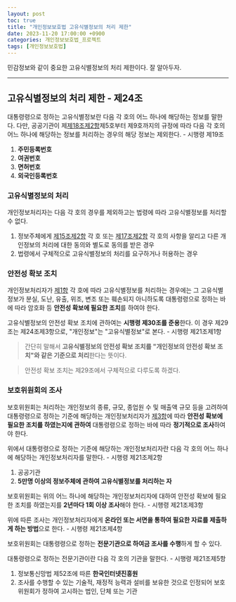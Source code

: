 ```yaml
---
layout: post
toc: true
title: "개인정보보호법 고유식별정보의 처리 제한"
date: 2023-11-20 17:00:00 +0900
categories: 개인정보보호법_프로젝트
tags: [개인정보보호법]
---
```

민감정보와 같이 중요한 고유식별정보의 처리 제한이다. 잘 알아두자.

---

## 고유식별정보의 처리 제한 - 제24조

대통령령으로 정하는 고유식별정보란 다음 각 호의 어느 하나에 해당하는 정보를 말한다. 다만, 공공기관이 제[제18조제2항](https://ohthecomet.github.io/%EA%B0%9C%EC%9D%B8%EC%A0%95%EB%B3%B4%EB%B3%B4%ED%98%B8%EB%B2%95_%ED%94%84%EB%A1%9C%EC%A0%9D%ED%8A%B8/2023/09/25/%EA%B0%9C%EC%9D%B8%EC%A0%95%EB%B3%B4%EB%B3%B4%ED%98%B8%EB%B2%95-%EA%B0%9C%EC%9D%B8%EC%A0%95%EB%B3%B4%EC%9D%98-%EB%AA%A9%EC%A0%81-%EC%99%B8-%EC%9D%B4%EC%9A%A9-%EB%B0%8F-%EC%A0%9C%EA%B3%B5.html#%EA%B0%9C%EC%9D%B8%EC%A0%95%EB%B3%B4%EC%9D%98-%EB%AA%A9%EC%A0%81-%EC%99%B8-%EC%9D%B4%EC%9A%A9-%EB%B0%8F-%EC%A0%9C%EA%B3%B5)제5호부터 제9호까지의 규정에 따라 다음 각 호의 어느 하나에 해당하는 정보를 처리하는 경우의 해당 정보는 제외한다. - 시행령 제19조

 1. **주민등록번호**
 2. **여권번호**
 3. **면허번호**
 4. **외국인등록번호**

### 고유식별정보의 처리

개인정보처리자는 다음 각 호의 경우를 제외하고는 법령에 따라 고유식별정보를 처리할 수 없다.

 1. 정보주체에게 [제15조제2항](https://ohthecomet.github.io/%EA%B0%9C%EC%9D%B8%EC%A0%95%EB%B3%B4%EB%B3%B4%ED%98%B8%EB%B2%95_%ED%94%84%EB%A1%9C%EC%A0%9D%ED%8A%B8/2023/09/24/%EA%B0%9C%EC%9D%B8%EC%A0%95%EB%B3%B4%EB%B3%B4%ED%98%B8%EB%B2%95-%EA%B0%9C%EC%9D%B8%EC%A0%95%EB%B3%B4%EC%9D%98-%EC%9D%BC%EB%B0%98%EC%A0%81-%EC%B2%98%EB%A6%AC.html#%EC%A0%95%EB%B3%B4%EC%A3%BC%EC%B2%B4%EC%9D%98-%EB%8F%99%EC%9D%98) 각 호 또는 [제17조제2항](https://ohthecomet.github.io/%EA%B0%9C%EC%9D%B8%EC%A0%95%EB%B3%B4%EB%B3%B4%ED%98%B8%EB%B2%95_%ED%94%84%EB%A1%9C%EC%A0%9D%ED%8A%B8/2023/09/24/%EA%B0%9C%EC%9D%B8%EC%A0%95%EB%B3%B4%EB%B3%B4%ED%98%B8%EB%B2%95-%EA%B0%9C%EC%9D%B8%EC%A0%95%EB%B3%B4%EC%9D%98-%EC%9D%BC%EB%B0%98%EC%A0%81-%EC%B2%98%EB%A6%AC.html#%EC%A0%95%EB%B3%B4%EC%A3%BC%EC%B2%B4%EC%9D%98-%EB%8F%99%EC%9D%98-1) 각 호의 사항을 알리고 다른 개인정보의 처리에 대한 동의와 별도로 동의를 받은 경우
 2. 법령에서 구체적으로 고유식별정보의 처리를 요구하거나 허용하는 경우

### 안전성 확보 조치

개인정보처리자가 [제1항](#고유식별정보의-처리) 각 호에 따라 고유식별정보를 처리하는 경우에는 그 고유식별정보가 분실, 도난, 유출, 위조, 변조 또는 훼손되지 아니하도록 대통령령으로 정하는 바에 따라 암호화 등 **안전성 확보에 필요한 조치**를 하여야 한다.

고유식별정보의 안전성 확보 조치에 관하여는 **시행령 제30조를 준용**한다. 이 경우 제29조는 제24조제3항으로, "개인정보"는 "고유식별정보"로 본다. - 시행령 제21조제1항

 > 간단히 말해서 **고유식별정보의 안전성 확보 조치를 "개인정보의 안전성 확보 조치"와 같은 기준으로 처리**한다는 뜻이다.

> 안전성 확보 조치는 제29조에서 구체적으로 다루도록 하겠다.

### 보호위원회의 조사

보호위원회는 처리하는 개인정보의 종류, 규모, 종업원 수 및 매출액 규모 등을 고려하여 대통령령으로 정하는 기준에 해당하는 개인정보처리자가 [제3항](#안전성-확보-조치)에 따라 **안전성 확보에 필요한 조치를 하였는지에 관하여** 대통령령으로 정하는 바에 따라 **정기적으로 조사**하여야 한다.

위에서 대통령령으로 정하는 기준에 해당하는 개인정보처리자란 다음 각 호의 어느 하나에 해당하는 개인정보처리자를 말한다. - 시행령 제21조제2항

 1. 공공기관
 2. **5만명 이상의 정보주체에 관하여 고유식별정보를 처리하는 자**

보호위원회는 위의 어느 하나에 해당하는 개인정보처리자에 대하여 안전성 확보에 필요한 조치를 하였는지를 **2년마다 1회 이상 조사**해야 한다. - 시행령 제21조제3항

위에 따른 조사는 개인정보처리자에게 **온라인 또는 서면을 통하여 필요한 자료를 제출하게 하는 방법**으로 한다. - 시행령 제21조제4항

보호위원회는 대통령령으로 정하는 **전문기관으로 하여금 조사를 수행**하게 할 수 있다.

대통령령으로 정하는 전문기관이란 다음 각 호의 기관을 말한다. - 시행령 제21조제5항

 1. 정보통신망법 제52조에 따른 **한국인터넷진흥원**
 2. 조사를 수행할 수 있는 기술적, 재정적 능력과 설비를 보유한 것으로 인정되어 보호위원회가 정하여 고시하는 법인, 단체 또는 기관